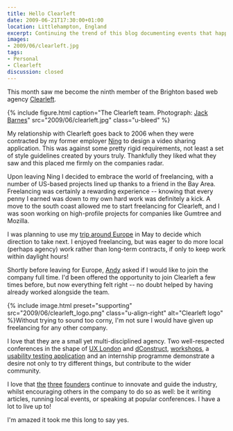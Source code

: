 ```yaml
---
title: Hello Clearleft
date: 2009-06-21T17:30:00+01:00
location: Littlehampton, England
excerpt: Continuing the trend of this blog documenting events that happened several weeks ago, this month saw me become the ninth member of the Brighton based web agency Clearleft.
images:
- 2009/06/clearleft.jpg
tags:
- Personal
- Clearleft
discussion: closed
---
```

This month saw me become the ninth member of the Brighton based web agency [Clearleft][1].

{% include figure.html
  caption="The Clearleft team. Photograph: [Jack Barnes](https://www.flickr.com/photos/paulannett/3256245742/)"
  src="2009/06/clearleft.jpg"
  class="u-bleed"
%}

My relationship with Clearleft goes back to 2006 when they were contracted by my former employer [Ning][2] to design a video sharing application. This was against some pretty rigid requirements, not least a set of style guidelines created by yours truly. Thankfully they liked what they saw and this placed me firmly on the companies radar.

Upon leaving Ning I decided to embrace the world of freelancing, with a number of US-based projects lined up thanks to a friend in the Bay Area. Freelancing was certainly a rewarding experience -- knowing that every penny I earned was down to my own hard work was definitely a kick. A move to the south coast allowed me to start freelancing for Clearleft, and I was soon working on high-profile projects for companies like Gumtree and Mozilla.

I was planning to use my [trip around Europe][3] in May to decide which direction to take next. I enjoyed freelancing, but was eager to do more local (perhaps agency) work rather than long-term contracts, if only to keep work within daylight hours!

Shortly before leaving for Europe, [Andy][4] asked if I would like to join the company full time. I'd been offered the opportunity to join Clearleft a few times before, but now everything felt right -- no doubt helped by having already worked alongside the team.

{% include image.html preset="supporting" src="2009/06/clearleft_logo.png" class="u-align-right" alt="Clearleft logo" %}Without trying to sound too corny, I'm not sure I would have given up freelancing for any other company.

I love that they are a small yet multi-disciplined agency. Two well-respected conferences in the shape of [UX London][5] and [dConstruct][6], [workshops][7], a [usability testing application][8] and an internship programme demonstrate a desire not only to try different things, but contribute to the wider community.

I love that [the][4] [three][9] [founders][10] continue to innovate and guide the industry, whilst encouraging others in the company to do so as well: be it writing articles, running local events, or speaking at popular conferences. I have a lot to live up to!

I'm amazed it took me this long to say yes.

[1]: http://clearleft.com/
[2]: http://ning.com/
[3]: /2009/05/a_european_adventure/
[4]: http://andybudd.com/
[5]: http://uxlondon.com/
[6]: http://dconstruct.org/
[7]: http://clearleft.com/does/teach/
[8]: http://silverbackapp.com/
[9]: http://adactio.com/
[10]: http://clagnut.com/
